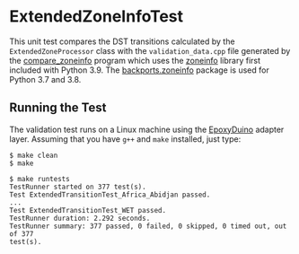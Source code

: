 # ExtendedZoneInfoTest

This unit test compares the DST transitions calculated by the
`ExtendedZoneProcessor` class with the `validation_data.cpp` file generated by
the [compare_zoneinfo](../tools/compare_zoneinfo) program which uses the
[zoneinfo](https://docs.python.org/3/library/zoneinfo.html) library first
included with Python 3.9. The
[backports.zoneinfo](https://pypi.org/project/backports.zoneinfo/) package is
used for Python 3.7 and 3.8.

## Running the Test

The validation test runs on a Linux machine using the
[EpoxyDuino](https://github.com/bxparks/EpoxyDuino) adapter layer.
Assuming that you have `g++` and `make` installed, just type:

```
$ make clean
$ make

$ make runtests
TestRunner started on 377 test(s).
Test ExtendedTransitionTest_Africa_Abidjan passed.
...
Test ExtendedTransitionTest_WET passed.
TestRunner duration: 2.292 seconds.
TestRunner summary: 377 passed, 0 failed, 0 skipped, 0 timed out, out of 377
test(s).
```
